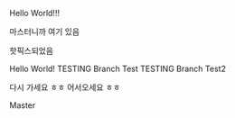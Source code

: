 
Hello World!!!

마스터니까 여기 있음

핫픽스되었음

Hello World!
TESTING Branch Test
TESTING Branch Test2


다시 가세요 ㅎㅎ
어서오세요 ㅎㅎ

Master